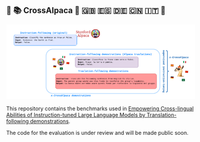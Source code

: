 ##  🦙  📚  CrossAlpaca :camel: 🇬🇧 🇪🇸 🇩🇪 🇨🇳 🇮🇹 🦙
 
 <p align="center">
  <img src="https://github.com/lranaldii/CrossAlpaca/blob/main/logo.png">
</p>
 
This repository contains the benchmarks used in [Empowering Cross-lingual Abilities of Instruction-tuned Large Language Models by Translation-following demonstrations](https://arxiv.org/abs/2306.04757).

The code for the evaluation is under review and will be made public soon.
